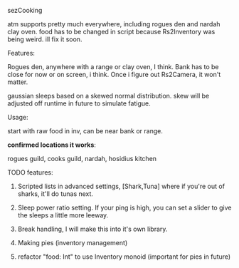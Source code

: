 sezCooking

atm supports pretty much everywhere, including rogues den and nardah clay oven. food has to be changed in script because Rs2Inventory was being weird. ill fix it soon.

Features:

Rogues den, anywhere with a range or clay oven, I think. Bank has to be close for now or on screen, i think. Once i figure out Rs2Camera, it won't matter.

gaussian sleeps based on a skewed normal distribution. skew will be adjusted off runtime in future to simulate fatigue.

Usage: 

start with raw food in inv, can be near bank or range. 

**confirmed locations it works**:

rogues guild, cooks guild, nardah, hosidius kitchen

TODO features:

1. Scripted lists in advanced settings, [Shark,Tuna] where if you're out of sharks, it'll do tunas next.

5. Sleep power ratio setting. If your ping is high, you can set a slider to give the sleeps a little more leeway.

7. Break handling, I will make this into it's own library.

8. Making pies (inventory management)

9. refactor "food: Int" to use Inventory monoid (important for pies in future)
